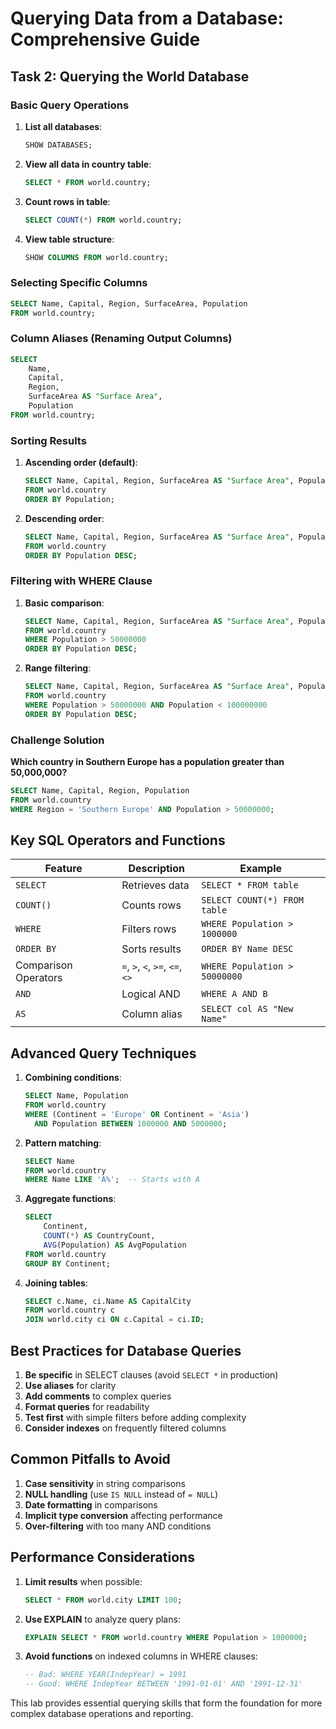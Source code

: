 # Querying Data from a Database: Comprehensive Guide

## Task 2: Querying the World Database

### Basic Query Operations

1. **List all databases**:
   ```sql
   SHOW DATABASES;
   ```

2. **View all data in country table**:
   ```sql
   SELECT * FROM world.country;
   ```

3. **Count rows in table**:
   ```sql
   SELECT COUNT(*) FROM world.country;
   ```

4. **View table structure**:
   ```sql
   SHOW COLUMNS FROM world.country;
   ```

### Selecting Specific Columns

```sql
SELECT Name, Capital, Region, SurfaceArea, Population 
FROM world.country;
```

### Column Aliases (Renaming Output Columns)

```sql
SELECT 
    Name, 
    Capital, 
    Region, 
    SurfaceArea AS "Surface Area", 
    Population 
FROM world.country;
```

### Sorting Results

1. **Ascending order (default)**:
   ```sql
   SELECT Name, Capital, Region, SurfaceArea AS "Surface Area", Population 
   FROM world.country 
   ORDER BY Population;
   ```

2. **Descending order**:
   ```sql
   SELECT Name, Capital, Region, SurfaceArea AS "Surface Area", Population 
   FROM world.country 
   ORDER BY Population DESC;
   ```

### Filtering with WHERE Clause

1. **Basic comparison**:
   ```sql
   SELECT Name, Capital, Region, SurfaceArea AS "Surface Area", Population 
   FROM world.country 
   WHERE Population > 50000000 
   ORDER BY Population DESC;
   ```

2. **Range filtering**:
   ```sql
   SELECT Name, Capital, Region, SurfaceArea AS "Surface Area", Population 
   FROM world.country 
   WHERE Population > 50000000 AND Population < 100000000 
   ORDER BY Population DESC;
   ```

### Challenge Solution

**Which country in Southern Europe has a population greater than 50,000,000?**

```sql
SELECT Name, Capital, Region, Population
FROM world.country
WHERE Region = 'Southern Europe' AND Population > 50000000;
```

## Key SQL Operators and Functions

| Feature | Description | Example |
|---------|-------------|---------|
| `SELECT` | Retrieves data | `SELECT * FROM table` |
| `COUNT()` | Counts rows | `SELECT COUNT(*) FROM table` |
| `WHERE` | Filters rows | `WHERE Population > 1000000` |
| `ORDER BY` | Sorts results | `ORDER BY Name DESC` |
| Comparison Operators | `=`, `>`, `<`, `>=`, `<=`, `<>` | `WHERE Population > 50000000` |
| `AND` | Logical AND | `WHERE A AND B` |
| `AS` | Column alias | `SELECT col AS "New Name"` |

## Advanced Query Techniques

1. **Combining conditions**:
   ```sql
   SELECT Name, Population 
   FROM world.country
   WHERE (Continent = 'Europe' OR Continent = 'Asia')
     AND Population BETWEEN 1000000 AND 5000000;
   ```

2. **Pattern matching**:
   ```sql
   SELECT Name 
   FROM world.country
   WHERE Name LIKE 'A%';  -- Starts with A
   ```

3. **Aggregate functions**:
   ```sql
   SELECT 
       Continent,
       COUNT(*) AS CountryCount,
       AVG(Population) AS AvgPopulation
   FROM world.country
   GROUP BY Continent;
   ```

4. **Joining tables**:
   ```sql
   SELECT c.Name, ci.Name AS CapitalCity
   FROM world.country c
   JOIN world.city ci ON c.Capital = ci.ID;
   ```

## Best Practices for Database Queries

1. **Be specific** in SELECT clauses (avoid `SELECT *` in production)
2. **Use aliases** for clarity
3. **Add comments** to complex queries
4. **Format queries** for readability
5. **Test first** with simple filters before adding complexity
6. **Consider indexes** on frequently filtered columns

## Common Pitfalls to Avoid

1. **Case sensitivity** in string comparisons
2. **NULL handling** (use `IS NULL` instead of `= NULL`)
3. **Date formatting** in comparisons
4. **Implicit type conversion** affecting performance
5. **Over-filtering** with too many AND conditions

## Performance Considerations

1. **Limit results** when possible:
   ```sql
   SELECT * FROM world.city LIMIT 100;
   ```

2. **Use EXPLAIN** to analyze query plans:
   ```sql
   EXPLAIN SELECT * FROM world.country WHERE Population > 1000000;
   ```

3. **Avoid functions** on indexed columns in WHERE clauses:
   ```sql
   -- Bad: WHERE YEAR(IndepYear) = 1991
   -- Good: WHERE IndepYear BETWEEN '1991-01-01' AND '1991-12-31'
   ```

This lab provides essential querying skills that form the foundation for more complex database operations and reporting.